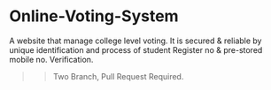 # Online-Voting-System
A website that manage college level voting. It is secured &amp; reliable by unique identification and process of student Register no &amp; pre-stored mobile no. Verification.
>> Two Branch, Pull Request Required.
